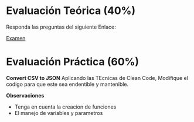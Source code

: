 # Evaluación Teórica (40%)
Responda las preguntas del siguiente Enlace:

[Examen](https://forms.gle/EjjvZniwsb6iXCgE7)

# Evaluación Práctica (60%)

**Convert CSV to JSON**
Aplicando las TEcnicas de Clean Code, Modifique el codigo para que este sea endentible y mantenible.

**Observaciones**
- Tenga en cuenta la creacion de funciones
- El manejo de variables y parametros
